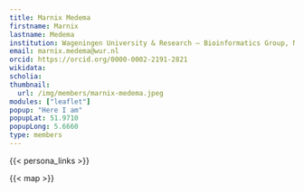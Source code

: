 ```yaml
---
title: Marnix Medema
firstname: Marnix
lastname: Medema
institution: Wageningen University & Research – Bioinformatics Group, Netherlands
email: marnix.medema@wur.nl
orcid: https://orcid.org/0000-0002-2191-2821
wikidata:
scholia:
thumbnail:
  url: /img/members/marnix-medema.jpeg
modules: ["leaflet"]
popup: "Here I am"
popupLat: 51.9710
popupLong: 5.6660
type: members
---
```


{{< persona_links >}}

{{< map >}}
